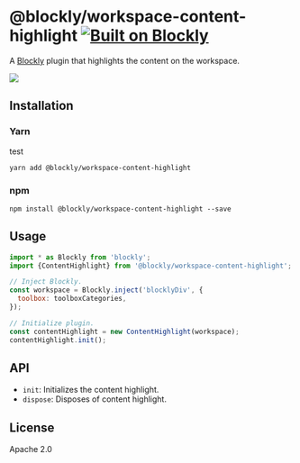 # @blockly/workspace-content-highlight [![Built on Blockly](https://tinyurl.com/built-on-blockly)](https://github.com/google/blockly)

A [Blockly](https://www.npmjs.com/package/blockly) plugin that highlights the
content on the workspace.

![](https://github.com/google/blockly-samples/raw/master/plugins/content-highlight/readme-media/content-highlight.gif)

## Installation

### Yarn
test
```
yarn add @blockly/workspace-content-highlight
```

### npm

```
npm install @blockly/workspace-content-highlight --save
```

## Usage

```js
import * as Blockly from 'blockly';
import {ContentHighlight} from '@blockly/workspace-content-highlight';

// Inject Blockly.
const workspace = Blockly.inject('blocklyDiv', {
  toolbox: toolboxCategories,
});

// Initialize plugin.
const contentHighlight = new ContentHighlight(workspace);
contentHighlight.init();
```

## API

- `init`: Initializes the content highlight.
- `dispose`: Disposes of content highlight.

## License

Apache 2.0

